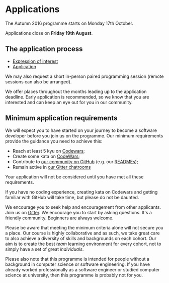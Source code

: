# Applications

The Autumn 2016 programme starts on Monday 17th October. 

Applications close on **Friday 19th August**.

## The application process

+ [Expression of interest](interest.html)
+ [Application](apply.html)

We may also request a short in-person paired programming session (remote sessions can also be arranged).

We offer places throughout the months leading up to the application deadline. Early application is recommended, so we know that you are interested and can keep an eye out for you in our community.

## Minimum application requirements

We will expect you to have started on your journey to become a software developer before you join us on the programme. Our minimum requirements provide the guidance you need to achieve this:

+ Reach at least 5 kyu on [Codewars](http://www.codewars.com/?language=javascript);
+ Create some kata on [CodeWars](http://www.codewars.com/kata/new);
+ Contribute to [our community on GitHub](https://github.com/codingforeveryone)
(e.g. our [READMEs](https://github.com/codingforeveryone/READMEs));
+ Remain active in [our Gitter chatrooms](https://gitter.im/codingforeveryone)

Your application will not be considered until you have met all these requirements.

If you have no coding experience, creating kata on Codewars and getting familiar with GitHub will take time, but please do not be daunted. 

We encourage you to seek help and encouragement from other applicants. Join us on [Gitter](https://gitter.im/codingforeveryone). We encourage you to start by asking questions. It's a friendly community. Beginners are always welcome.  

Please be aware that meeting the minimum criteria alone will not secure you a place. Our course is highly collaborative and as such, we take great care to also achieve a diversity of skills and backgrounds on each cohort. Our aim is to create the best _team_ learning environment for every cohort, not to simply have a set of great _individuals_.

Please also note that this programme is intended for people without a background in computer science or software engineering. If you have already worked professionally as a software engineer or studied computer science at university, then this programme is probably not for you.
